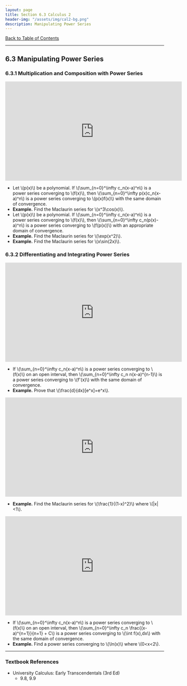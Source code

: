 ```yaml
---
layout: page
title: Section 6.3 Calculus 2
header-img: "/assets/img/cal2-bg.png"
description: Manipulating Power Series
---
```


[Back to Table of Contents](../..)

---

## 6.3 Manipulating Power Series

### 6.3.1 Multiplication and Composition with Power Series

<iframe width="560" height="315" src="https://www.youtube.com/embed/zbl8C8gxtBQ" frameborder="0" allowfullscreen></iframe>

- Let \\(p(x)\\) be a polynomial. If \\(\sum_{n=0}^\infty c_n(x-a)^n\\)
  is a power series converging to \\(f(x)\\), then
  \\(\sum_{n=0}^\infty p(x)c_n(x-a)^n\\) is a power series converging to
  \\(p(x)f(x)\\) with the same domain of convergence.
- **Example.** Find the Maclaurin series for \\(x^3\cos(x)\\).
- Let \\(p(x)\\) be a polynomial. If \\(\sum_{n=0}^\infty c_n(x-a)^n\\)
  is a power series converging to \\(f(x)\\), then
  \\(\sum_{n=0}^\infty c_n(p(x)-a)^n\\) is a power series converging to
  \\(f(p(x))\\) with an appropriate domain of convergence.
- **Example.** Find the Maclaurin series for \\(\exp(x^2)\\).
- **Example.** Find the Maclaurin series for \\(x\sin(2x)\\).

### 6.3.2 Differentiating and Integrating Power Series

<iframe width="560" height="315" src="https://www.youtube.com/embed/Zlw4Of292sc" frameborder="0" allowfullscreen></iframe>

- If \\(\sum_{n=0}^\infty c_n(x-a)^n\\)
  is a power series converging to \\(f(x)\\) on an open interval, then
  \\(\sum_{n=0}^\infty c_n n(x-a)^{n-1}\\) is a power series converging to
  \\(f'(x)\\) with the same domain of convergence.
- **Example.** Prove that \\(\frac{d}{dx}[e^x]=e^x\\).

<iframe width="560" height="315" src="https://www.youtube.com/embed/-i9BAuGl00s" frameborder="0" allowfullscreen></iframe>

- **Example.** Find the Maclaurin series for \\(\frac{1}{(1-x)^2}\\) where
  \\(\|x\|<1\\).

<iframe width="560" height="315" src="https://www.youtube.com/embed/DAZe2yrpeI8" frameborder="0" allowfullscreen></iframe>

- If \\(\sum_{n=0}^\infty c_n(x-a)^n\\)
  is a power series converging to \\(f(x)\\) on an open interval, then
  \\(\sum_{n=0}^\infty c_n \frac{(x-a)^{n+1}}{n+1} + C\\)
  is a power series converging to
  \\(\int f(x)\,dx\\) with the same domain of convergence.
- **Example.** Find a power series converging to \\(\ln(x)\\) where \\(0<x<2\\).

---

### Textbook References

- University Calculus: Early Transcendentals (3rd Ed)
    - 9.8, 9.9
